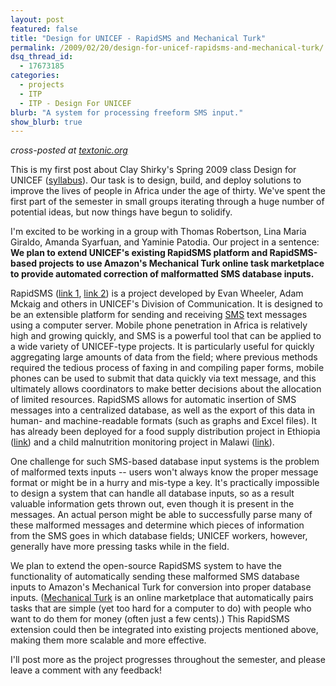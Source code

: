 ```yaml
---
layout: post
featured: false
title: "Design for UNICEF - RapidSMS and Mechanical Turk"
permalink: /2009/02/20/design-for-unicef-rapidsms-and-mechanical-turk/
dsq_thread_id:
  - 17673185
categories:
  - projects
  - ITP
  - ITP - Design For UNICEF
blurb: "A system for processing freeform SMS input."
show_blurb: true
---
```

*cross-posted at [textonic.org][1]*

This is my first post about Clay Shirky's Spring 2009 class Design for UNICEF ([syllabus][2]). Our task is to design, build, and deploy solutions to improve the lives of people in Africa under the age of thirty. We've spent the first part of the semester in small groups iterating through a huge number of potential ideas, but now things have begun to solidify. 

I'm excited to be working in a group with Thomas Robertson, Lina Maria Giraldo, Amanda Syarfuan, and Yaminie Patodia. Our project in a sentence: **We plan to extend UNICEF's existing RapidSMS platform and RapidSMS-based projects to use Amazon's Mechanical Turk online task marketplace to provide automated correction of malformatted SMS database inputs.**

RapidSMS ([link 1][3], [link 2][4]) is a project developed by Evan Wheeler, Adam Mckaig and others in UNICEF's Division of Communication. It is designed to be an extensible platform for sending and receiving [SMS][5] text messages using a computer server. Mobile phone penetration in Africa is relatively high and growing quickly, and SMS is a powerful tool that can be applied to a wide variety of UNICEF-type projects. It is particularly useful for quickly aggregating large amounts of data from the field; where previous methods required the tedious process of faxing in and compiling paper forms, mobile phones can be used to submit that data quickly via text message, and this ultimately allows coordinators to make better decisions about the allocation of limited resources. RapidSMS allows for automatic insertion of SMS messages into a centralized database, as well as the export of this data in human- and machine-readable formats (such as graphs and Excel files). It has already been deployed for a food supply distribution project in Ethiopia ([link][6]) and a child malnutrition monitoring project in Malawi ([link][7]).

One challenge for such SMS-based database input systems is the problem of malformed texts inputs -- users won't always know the proper message format or might be in a hurry and mis-type a key. It's practically impossible to design a system that can handle all database inputs, so as a result valuable information gets thrown out, even though it is present in the messages. An actual person might be able to successfully parse many of these malformed messages and determine which pieces of information from the SMS goes in which database fields; UNICEF workers, however, generally have more pressing tasks while in the field. 

We plan to extend the open-source RapidSMS system to have the functionality of automatically sending these malformed SMS database inputs to Amazon's Mechanical Turk for conversion into proper database inputs. ([Mechanical Turk][8] is an online marketplace that automatically pairs tasks that are simple (yet too hard for a computer to do) with people who want to do them for money (often just a few cents).) This RapidSMS extension could then be integrated into existing projects mentioned above, making them more scalable and more effective.

I'll post more as the project progresses throughout the semester, and please leave a comment with any feedback!

 [1]: http://textonic.org/2009/02/20/design-for-unicef-rapidsms-and-mechanical-turk/
 [2]: http://itp.nyu.edu/varwiki/Syllabus/UNICEF-S09
 [3]: http://unicefinnovation.org/mobile-and-sms.php
 [4]: http://mobileactive.org/wiki/RapidSMS_Review
 [5]: http://en.wikipedia.org/wiki/Short_message_service
 [6]: http://mobileactive.org/preventing-famine-mobile
 [7]: http://www.globaldevelopmentcommons.net/node/778
 [8]: https://www.mturk.com/
